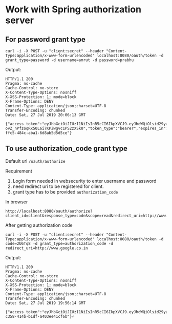 # Work with Spring authorization server

## For password grant type

```
curl -i -X POST -u "client:secret" --header "Content-Type:application/x-www-form-urlencoded" localhost:8080/oauth/token -d grant_type=password -d username=amrut -d password=prabhu
```
Output:

```
HTTP/1.1 200
Pragma: no-cache
Cache-Control: no-store
X-Content-Type-Options: nosniff
X-XSS-Protection: 1; mode=block
X-Frame-Options: DENY
Content-Type: application/json;charset=UTF-8
Transfer-Encoding: chunked
Date: Sat, 27 Jul 2019 20:06:13 GMT

{"access_token":"eyJhbGciOiJIUzI1NiIsInR5cCI6IkpXVCJ9.eyJhdWQiOlsid29yayJdLCJ1c2VyX25hbWUiOiJhbXJ1dCIsInNjb3BlIjpbInJlYWQiXSwiZXhwIjoxNTY0MjY3OTcyLCJhdXRob3JpdGllcyI6WyJST0xFX3VzZXIiXSwianRpIjoiZTI1YzNlMmUtZmZjNS00ODRjLWFiYTEtNmQ4YWI1ZDVkNWNlIiwiY2xpZW50X2lkIjoiY2xpZW50In0.vnq1R3k3-ovZ_nPfzoqRx50L6i7KPZwgvc1PS2zXSk0","token_type":"bearer","expires_in":9999,"scope":"read","jti":"e25c3e2e-ffc5-484c-aba1-6d8ab5d5d5ce"}
```

## To use authorization_code grant type

Default url
`/oauth/authorize`

Requirement
1. Login form needed in websecurity to enter username and password
2. need redirect uri to be registered for client.
3. grant type has to be provided `authorization_code`


In browser
```
http://localhost:8080/oauth/authorize?client_id=client&response_type=code&scope=read&redirect_uri=http://www.google.co.in
```

After getting authorization code

```
curl -i -X POST -u "client:secret" --header "Content-Type:application/x-www-form-urlencoded" localhost:8080/oauth/token -d code=2U6Tq8 -d grant_type=authorization_code -d redirect_uri=http://www.google.co.in
```

Output:

```
HTTP/1.1 200
Pragma: no-cache
Cache-Control: no-store
X-Content-Type-Options: nosniff
X-XSS-Protection: 1; mode=block
X-Frame-Options: DENY
Content-Type: application/json;charset=UTF-8
Transfer-Encoding: chunked
Date: Sat, 27 Jul 2019 19:56:14 GMT

{"access_token":"eyJhbGciOiJIUzI1NiIsInR5cCI6IkpXVCJ9.eyJhdWQiOlsid29yayJdLCJ1c2VyX25hbWUiOiJhbXJ1dCIsInNjb3BlIjpbInJlYWQiXSwiZXhwIjoxNTY0MjY3Mzc0LCJhdXRob3JpdGllcyI6WyJST0xFX3VzZXIiXSwianRpIjoiOTNiMmM2MDMtYzM1OC00MTRiLWIxZGYtYTQwM2VlNDFjZjZiIiwiY2xpZW50X2lkIjoiY2xpZW50In0.XzKzmbpXJD4MgBqOEncdQlTejT8AkKlxYhLKoXN74lE","token_type":"bearer","expires_in":9999,"scope":"read","jti":"93b2c603-c358-414b-b1df-a403ee41cf6b"}⏎
```



